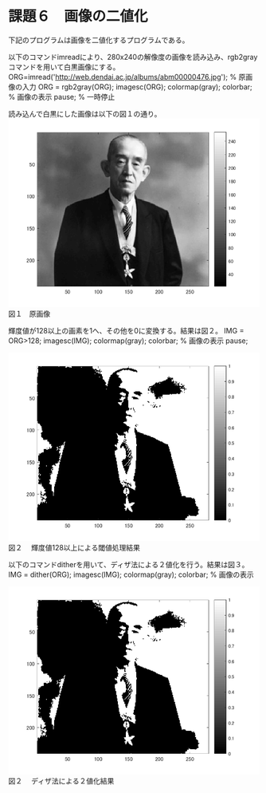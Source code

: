 # 課題６　画像の二値化

下記のプログラムは画像を二値化するプログラムである。

以下のコマンドimreadにより、280x240の解像度の画像を読み込み、rgb2grayコマンドを用いて白黒画像にする。
ORG=imread('http://web.dendai.ac.jp/albums/abm00000476.jpg'); % 原画像の入力
ORG = rgb2gray(ORG);
imagesc(ORG); colormap(gray); colorbar; % 画像の表示
pause; % 一時停止

読み込んで白黒にした画像は以下の図１の通り。
![原画像](kadai6-1.png)
図１　原画像

輝度値が128以上の画素を1へ、その他を0に変換する。結果は図２。
IMG = ORG>128;
imagesc(IMG); colormap(gray); colorbar; % 画像の表示
pause;

![2](kadai6-2.png)
図２　 輝度値128以上による閾値処理結果


以下のコマンドditherを用いて、ディザ法による２値化を行う。結果は図３。
IMG = dither(ORG); 
imagesc(IMG); colormap(gray); colorbar; % 画像の表示

![2](kadai6-2.png)
図２　 ディザ法による２値化結果

